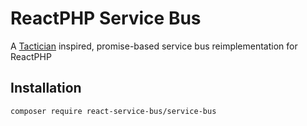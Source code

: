 # ReactPHP Service Bus
A [Tactician](https://github.com/thephpleague/tactician) inspired, promise-based service bus reimplementation for ReactPHP

## Installation
```
composer require react-service-bus/service-bus
```

